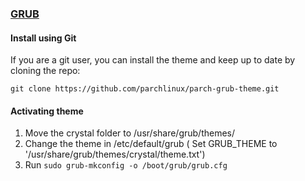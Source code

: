 ### [GRUB](https://gnu.org/software/grub/)

#### Install using Git

If you are a git user, you can install the theme and keep up to date by cloning the repo:

    git clone https://github.com/parchlinux/parch-grub-theme.git

#### Activating theme

1. Move the crystal folder to /usr/share/grub/themes/
2. Change the theme in /etc/default/grub ( Set GRUB_THEME to '/usr/share/grub/themes/crystal/theme.txt')
3. Run `sudo grub-mkconfig -o /boot/grub/grub.cfg`
